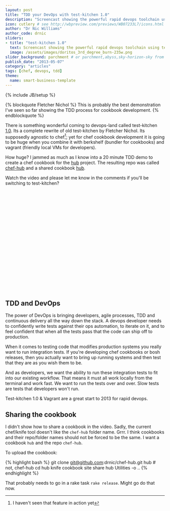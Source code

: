 ```yaml
---
layout: post
title: "TDD your DevOps with test-kitchen 1.0"
description: "Screencast showing the powerful rapid devops toolchain using test-kitchen 1.0, berkshelf and vagrant" # Used in /articles.html listing
icon: cutlery # see http://wbpreview.com/previews/WB07233L7/icons.html
author: "Dr Nic Williams"
author_code: drnic
sliders:
- title: "test-kitchen 1.0"
  text: Screencast showing the powerful rapid devops toolchain using test-kitchen 1.0, berkshelf and vagrant
  image: /assets/images/doritos_3rd_degree_burn-235w.png
slider_background: parchment # or parchment,abyss,sky-horizon-sky from /assets/sliders
publish_date: "2013-05-07"
category: "articles"
tags: [chef, devops, tdd]
theme:
  name: smart-business-template
---
```

{% include JB/setup %}

{% blockquote Fletcher Nichol %}
This is probably the best demonstration I've seen so far showing the TDD process for cookbook development.
{% endblockquote %}

There is something wonderful coming to devops-land called test-kitchen [1.0](https://github.com/opscode/test-kitchen/tree/1.0#test-kitchen). Its a complete rewrite of old test-kitchen by Fletcher Nichol. Its supposedly agnostic to chef[^agnostic]; yet for chef cookbook development it is going to be huge when you combine it with berkshelf (bundler for cookbooks) and vagrant (friendly local VMs for developers).

How huge? I jammed as much as I know into a 20 minute TDD demo to create a chef cookbook for the [hub](https://github.com/defunkt/hub) project. The resulting repo was called [chef-hub](https://github.com/drnic/chef-hub) and a shared cookbook [hub](http://community.opscode.com/cookbooks/hub).

Watch the video and please let me know in the comments if you'll be switching to test-kitchen?

<object width="560" height="315"><param name="movie" value="http://www.youtube.com/v/0sPuAb6nB2o?hl=en_US&amp;version=3"></param><param name="allowFullScreen" value="true"></param><param name="allowscriptaccess" value="always"></param><param name="hd" value="1"></param><embed src="http://www.youtube.com/v/0sPuAb6nB2o?hl=en_US&amp;version=3" type="application/x-shockwave-flash" width="560" height="315" allowscriptaccess="always" allowfullscreen="true" hd="1"></embed></object>

## TDD and DevOps

The power of DevOps is bringing developers, agile processes, TDD and continuous delivery all the way down the stack. A devops developer needs to confidently write tests against their ops automation, to iterate on it, and to feel confident that when all the tests pass that the code can ship off to production.

When it comes to testing code that modifies production systems you really want to run integration tests. If you're developing chef cookbooks or bosh releases, then you actually want to bring up running systems and then test that they are as you wish them to be.

And as developers, we want the ability to run these integration tests to fit into our existing workflow. That means it must all work locally from the terminal and work fast. We want to run the tests over and over. Slow tests are tests that developers won't run.

Test-kitchen 1.0 & Vagrant are a great start to 2013 for rapid devops.

## Sharing the cookbook

I didn't show how to share a cookbook in the video. Sadly, the current chef/knife tool doesn't like the `chef-hub` folder name. Grrr. I think cookbooks and their repo/folder names should not be forced to be the same. I want a cookbook `hub` and the repo `chef-hub`.

To upload the cookbook:

{% highlight bash %}
git clone git@github.com:drnic/chef-hub.git hub # not, chef-hub
cd hub
knife cookbook site share hub Utilities -o ..
{% endhighlight %}

That probably needs to go in a rake task `rake release`. Might go do that now.

[^agnostic]: I haven't seen that feature in action yet